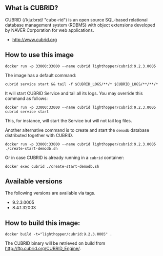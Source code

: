 ## What is CUBRID?

CUBRID (/ˈkjuːbrɪd/ "cube-rid") is an open source SQL-based relational database management system (RDBMS) with object extensions developed by NAVER Corporation for web applications.

- http://www.cubrid.org

## How to use this image

    docker run -p 33000:33000 --name cubrid lighthopper/cubrid:9.2.3.0005

The image has a default command:
 
    cubrid service start && tail -f $CUBRID_LOGS/**/* $CUBRID_LOGS/**/**/*

It will start CUBRID Service and tail all its logs. You may override this command
as follows:

    docker run -p 33000:33000 --name cubrid lighthopper/cubrid:9.2.3.0005 cubrid service start 

This, for instance, will start the Service but will not tail log files.

Another alternative command is to create and start the `demodb` database distributed
together with CUBRID.

    docker run -p 33000:33000 --name cubrid lighthopper/cubrid:9.2.3.0005 ./create-start-demodb.sh
    
Or in case CUBRID is already running in a `cubrid` container:

    docker exec cubrid ./create-start-demodb.sh

## Available versions

The following versions are available via tags.

- 9.2.3.0005
- 8.4.1.32003

## How to build this image:

	docker build -t="lighthopper/cubrid:9.2.3.0005" .

The CUBRID binary will be retrieved on build from http://ftp.cubrid.org/CUBRID_Engine/.

